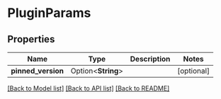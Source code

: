 # PluginParams

## Properties

Name | Type | Description | Notes
------------ | ------------- | ------------- | -------------
**pinned_version** | Option<**String**> |  | [optional]

[[Back to Model list]](../README.md#documentation-for-models) [[Back to API list]](../README.md#documentation-for-api-endpoints) [[Back to README]](../README.md)


